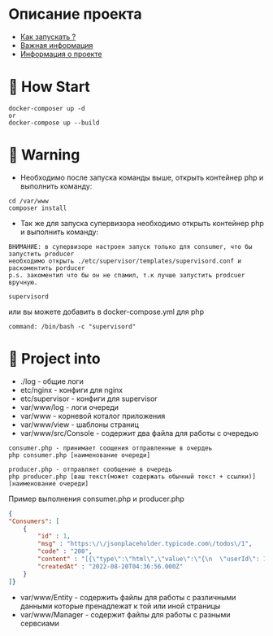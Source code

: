 # Описание проекта 
- [Как запускать ?](#-how-start)
- [Важная информация](#-warning)
- [Информация о проекте](#-project-into)

# 🦾 How Start
``` 
docker-composer up -d
or 
docker-compose up --build 
```

# 👀 Warning
- Необходимо после запуска команды выше, открыть контейнер php и выполнить команду:
```shell
cd /var/www 
composer install
```
- Так же для запуска супервизора необходимо открыть контейнер php  и выполнить команду:
```
ВНИМАНИЕ: в супервизоре настроен запуск только для consumer, что бы запустить producer
необходимо открыть ./etc/supervisor/templates/supervisord.conf и раскоментить porducer
p.s. закоментил что бы он не спамил, т.к лучше запустить prodcuer вручную. 
```
```shell
supervisord
```
или вы можете добавить в docker-compose.yml для php
```shell
command: /bin/bash -c "supervisord"
```

# 🥸 Project into
- ./log - общие логи
- etc/nginx - конфиги для nginx
- etc/supervisor - конфиги для supervisor
- var/www/log - логи очереди
- var/www - корневой коталог приложения
- var/www/view - шаблоны страниц 
- var/www/src/Console - содержит два файла для работы с очередью
```
consumer.php - принимает соощения отправленные в очердеь
php consumer.php [наименование очереди]

producer.php - отправляет сообщение в очередь
php producer.php [ваш текст(может содержать обычный текст + ссылки)] [наименование очереди]
```
Пример выполнения consumer.php и producer.php
```json
{
"Consumers": [
	{
		"id" : 1,
		"msg" : "https:\/\/jsonplaceholder.typicode.com\/todos\/1",
		"code" : "200",
		"content" : "[{\"type\":\"html\",\"value\":\"{\n  \"userId\": 1,\n  \"id\": 1,\n  \"title\": \"delectus aut autem\",\n  \"completed\": false\n}\"},{\"type\":\"body\",\"value\":\"{\n  \"userId\": 1,\n  \"id\": 1,\n  \"title\": \"delectus aut autem\",\n  \"completed\": false\n}\"},{\"type\":\"p\",\"value\":\"{\n  \"userId\": 1,\n  \"id\": 1,\n  \"title\": \"delectus aut autem\",\n  \"completed\": false\n}\"}]",
		"createdAt" : "2022-08-20T04:36:56.000Z"
	}
]}
```

- var/www/Entity - содержить файлы для работы с различными данными 
которые пренадлежат к той или иной страницы
- var/www/Manager - содержит файлы для работы с разными сервсиами 

